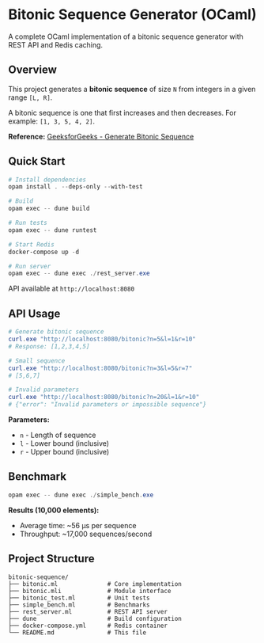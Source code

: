 # Bitonic Sequence Generator (OCaml)

A complete OCaml implementation of a bitonic sequence generator with REST API and Redis caching.

## Overview

This project generates a **bitonic sequence** of size `N` from integers in a given range `[L, R]`.

A bitonic sequence is one that first increases and then decreases. For example: `[1, 3, 5, 4, 2]`.

**Reference:** [GeeksforGeeks - Generate Bitonic Sequence](https://www.geeksforgeeks.org/generate-bitonic-sequence-of-length-n-from-integers-in-a-given-range/)


## Quick Start

```powershell
# Install dependencies
opam install . --deps-only --with-test

# Build
opam exec -- dune build

# Run tests
opam exec -- dune runtest

# Start Redis
docker-compose up -d

# Run server
opam exec -- dune exec ./rest_server.exe
```

API available at `http://localhost:8080`

## API Usage

```powershell
# Generate bitonic sequence
curl.exe "http://localhost:8080/bitonic?n=5&l=1&r=10"
# Response: [1,2,3,4,5]

# Small sequence
curl.exe "http://localhost:8080/bitonic?n=3&l=5&r=7"
# [5,6,7]

# Invalid parameters
curl.exe "http://localhost:8080/bitonic?n=20&l=1&r=10"
# {"error": "Invalid parameters or impossible sequence"}
```

**Parameters:**
- `n` - Length of sequence
- `l` - Lower bound (inclusive)
- `r` - Upper bound (inclusive)

## Benchmark

```powershell
opam exec -- dune exec ./simple_bench.exe
```

**Results (10,000 elements):**
- Average time: ~56 μs per sequence
- Throughput: ~17,000 sequences/second

## Project Structure

```
bitonic-sequence/
├── bitonic.ml              # Core implementation
├── bitonic.mli             # Module interface
├── bitonic_test.ml         # Unit tests
├── simple_bench.ml         # Benchmarks
├── rest_server.ml          # REST API server
├── dune                    # Build configuration
├── docker-compose.yml      # Redis container
└── README.md               # This file
```